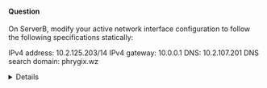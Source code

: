 #### Question

On ServerB, modify your active network interface configuration to follow the following specifications statically:

IPv4 address: 10.2.125.203/14
IPv4 gateway: 10.0.0.1
DNS: 10.2.107.201
DNS search domain: phrygix.wz

<details>

```bash
ssh rhcsaB
sudo -i
```




</details>
